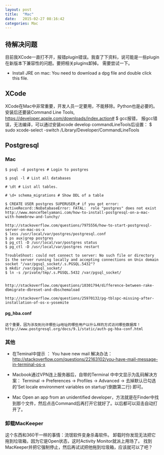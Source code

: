 ```yaml
---
layout: post
title:  "Mac"
date:   2015-02-27 08:16:42
categories: Mac
---
```

## 待解决问题
目前我XCode一直打不开，报错plugin错误。我查了下资料，说可能是一些plugin在新版本下兼容性的问题。要把相关plugins卸掉。
需要尝试一下。


* Install JRE on mac: You need to download a dpg file and double click this file.

## XCode


XCode在Mac中非常重要，开发人员一定要用，不能移除。Python也是必要的。
安装后还要装Command Line Tools, https://developer.apple.com/downloads/index.action#
$ gcc报错，
报gcc错误，无法编译，可以通过安装xcode develop commandLineTools后设置：
$ sudo xcode-select -switch /Library/Developer/CommandLineTools

## Postgresql
### Mac
    $ psql -d postgres # Login to postgres
    
    $ psql -l # List all databases
    
    # \dt # List all tables.
    
    # \d+ schema_migrations # Show DDL of a table
    
    $ CREATE USER postgres SUPERUSER;# if you got error: ActiveRecord::NoDatabaseError: FATAL:  role "postgres" does not exist
    http://www.moncefbelyamani.com/how-to-install-postgresql-on-a-mac-with-homebrew-and-lunchy/
    
    http://stackoverflow.com/questions/7975556/how-to-start-postgresql-server-on-mac-os-x
    $ less /usr/local/var/postgres/postgresql.conf
    $ ps aux|grep postgres
    $ pg_ctl -D /usr/local/var/postgres status
    $ pg_ctl -D /usr/local/var/postgres restart
    
    TroubleShoot: could not connect to server: No such file or directory Is the server running locally and accepting connections on Unix domain socket "/var/pgsql_socket/.s.PGSQL.5432"?
    $ mkdir /var/pgsql_socket/
    $ ln -s /private/tmp/.s.PGSQL.5432 /var/pgsql_socket/
    
    
    http://stackoverflow.com/questions/10301794/difference-between-rake-dbmigrate-dbreset-and-dbschemaload

    http://stackoverflow.com/questions/25970132/pg-tblspc-missing-after-installation-of-os-x-yosemite
#### pg_hba.conf
    这个重要，因为涉及到允许哪些ip地址的哪些用户以什么样的方式访问哪些数据库！
    http://www.postgresql.org/docs/9.1/static/auth-pg-hba-conf.html


### 其他
* 在Teminal中提示 ： You have new mail 解决办法：
http://stackoverflow.com/questions/22163102/you-have-mail-message-in-terminal-os-x

* Macbook通过VPN连上服务器后，自带的Terminal 中中文显示为乱码解决方案：
Terminal -> Preferences -> Profiles -> Advanced -> 去掉默认已勾选的'Set locale environment variables on startup'(倒数第二行) 即可。

* Mac Open an app from an unidentified developer，方法就是在Finder中找到那个文件，然后点击Command后再打开它就好了。以后都可以双击自动打开了。

### 卸载MacKeeper
这个东西和360干一样的事情：流氓软件变身杀毒软件。
卸载时你发现无法把它拖到垃圾箱，因为它是Open状态，这时Activity Monitor就派上用场了。
找到MacKeeper并把它强制停止，然后再试试把他拖到垃圾箱，应该就可以了吧？